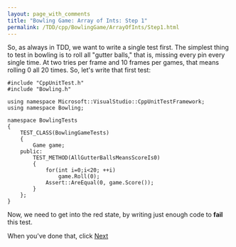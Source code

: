```yaml
---
layout: page_with_comments
title: "Bowling Game: Array of Ints: Step 1"
permalink: /TDD/cpp/BowlingGame/ArrayOfInts/Step1.html
---
```


So, as always in TDD, we want to write a single test first. The simplest thing to test in bowling is to roll all "gutter balls," that is, missing every pin every single time. At two tries per frame and 10 frames per games, that means rolling 0 all 20 times.  So, let's write that first test:

```
#include "CppUnitTest.h"
#include "Bowling.h"

using namespace Microsoft::VisualStudio::CppUnitTestFramework;
using namespace Bowling;

namespace BowlingTests
{
    TEST_CLASS(BowlingGameTests)
    {
        Game game;
    public:
        TEST_METHOD(AllGutterBallsMeansScoreIs0)
        {
            for(int i=0;i<20; ++i)
                game.Roll(0);
            Assert::AreEqual(0, game.Score());
        }
    };
}
```

Now, we need to get into the red state, by writing just enough code to **fail** this test.

When you've done that, click [Next](Step2.html)
